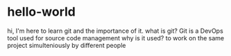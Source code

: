 # hello-world
hi, I'm here to learn git and the importance of it.
what is git?
Git is a DevOps tool used for source code management
why is it used?
to work on the same project simulteniously by different people
